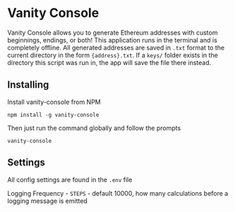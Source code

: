 # Vanity Console

Vanity Console allows you to generate Ethereum addresses with custom beginnings, endings, or both! This application runs in the terminal and is completely offline. All generated addresses are saved in `.txt` format to the current directory in the form `{address}.txt`. If a `keys/` folder exists in the directory this script was run in, the app will save the file there instead.

## Installing

Install vanity-console from NPM
```
npm install -g vanity-console
```

Then just run the command globally and follow the prompts
```
vanity-console
```

## Settings

All config settings are found in the `.env` file

Logging Frequency - `STEPS` - default 10000, how many calculations before a logging message is emitted